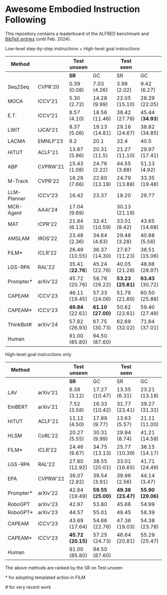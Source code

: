 # Awesome Embodied Instruction Following

This repository contains a leaderboard of the ALFRED benchmark and [BibTeX entries](https://github.com/feifeiobama/Awesome-ALFRED/blob/main/ALFRED.bib) (until Feb. 2024).

Low-level step-by-step instructions + High-level goal instructions

| Method      |          | Test unseen       |                   | Test seen         |                   |
| ----------- | -------- | ----------------- | ----------------- | ----------------- | ----------------- |
|             |          | **SR**            | GC                | SR                | GC                |
| Seq2Seq     | CVPR'20  | 0.39 (0.08)       | 7.03 (4.26)       | 3.98 (2.02)       | 9.42 (6.27)       |
| MOCA        | ICCV'21  | 5.30 (2.72)       | 14.28 (9.99)      | 22.05 (15.10)     | 28.29 (22.05)     |
| E.T.        | ICCV'21  | 8.57 (4.10)       | 18.56 (11.46)     | 38.42 (27.78)     | 45.44 (**34.93**) |
| LWIT        | IJCAI'21 | 8.37 (5.06)       | 19.13 (14.81)     | 29.16 (24.67)     | 38.82 (34.85)     |
| LACMA       | EMNLP'23 | 9.2               | 20.1              | 32.4              | 40.5              |
| HiTUT       | ACLF'21  | 13.87 (5.86)      | 20.31 (11.5)      | 21.27 (11.10)     | 29.97 (17.41)     |
| ABP         | CVPRW'21 | 15.43 (1.08)      | 24.76 (2.22)      | 44.55 (3.88)      | 51.13 (4.92)      |
| M-Track     | CVPR'22  | 16.29 (7.66)      | 22.60 (13.18)     | 24.79 (13.88)     | 33.35 (19.48)     |
| LLM-Planner | ICCV'23  | 16.42             | 23.37             | 18.20             | 26.77             |
| MCR-Agent   | AAAI'24  | 17.04 (9.69)      |                   | 30.13 (21.19)     |                   |
| MAT         | ICPR'22  | 21.84 (6.13)      | 32.41 (10.59)     | 33.01 (9.42)      | 43.65 (14.68)     |
| AMSLAM      | IROS'22  | 23.48 (2.36)      | 34.64 (4.63)      | 29.48 (3.28)      | 40.88 (5.56)      |
| FILM*       | ICLR'22  | 26.49 (10.55)     | 36.37 (14.30)     | 27.67 (11.23)     | 38.51 (15.06)     |
| LGS-RPA     | RAL'22   | 35.41 (**22.76**) | 45.24 (22.76)     | 40.05 (21.28)     | 48.66 (28.97)     |
| Prompter*   | arXiv'22 | 45.72 (20.76)     | 58.76 (26.22)     | **53.23 (25.81)** | **63.43** (30.72) |
| CAPEAM      | ICCV'23  | 46.11 (19.45)     | 57.33 (24.06)     | 51.79 (21.60)     | 60.50 (25.88)     |
| CAPEAM*     | ICCV'23  | **49.84** (22.61) | **61.10 (27.00)** | 50.62 (22.61)     | 59.40 (27.49)     |
| ThinkBot#   | arXiv'24 | 57.82 (26.93)     | 67.75 (30.73)     | 62.69 (32.02)     | 71.64 (37.01)     |
| Human       |          | 91.00 (85.80)     | 94.50 (87.60)     |                   |                   |

High-level goal instructions only

| Method    |          | Test unseen       |                   | Test seen         |                   |
| --------- | -------- | ----------------- | ----------------- | ----------------- | ----------------- |
|           |          | **SR**            | GC                | SR                | GC                |
| LAV       | arXiv'21 | 6.38 (3.12)       | 17.27 (10.47)     | 13.35 (6.31)      | 23.21 (13.18)     |
| EmBERT    | arXiv'21 | 7.52 (3.58)       | 16.33 (10.42)     | 31.77 (23.41)     | 39.27 (31.32)     |
| HiTUT     | ACLF'21  | 11.12 (4.50)      | 17.89 (9.77)      | 13.63 (5.57)      | 21.11 (11.00)     |
| HLSM      | CoRL'22  | 20.27 (5.55)      | 30.31 (9.99)      | 29.94 (8.74)      | 41.21 (14.58)     |
| FILM*     | ICLR'22  | 24.46 (9.67)      | 34.75 (13.13)     | 25.77 (10.39)     | 36.15 (14.17)     |
| LGS-RPA   | RAL'22   | 27.80 (12.92)     | 38.55 (20.01)     | 33.01 (16.65)     | 41.71 (24.49)     |
| EPA       | CVPRW'22 | 36.07 (2.92)      | 39.54 (3.91)      | 39.96 (2.56)      | 44.14 (3.47)      |
| Prompter* | arXiv'22 | 42.64 (19.49)     | **59.55 (25.00)** | **49.38 (23.47)** | **55.90 (29.06)** |
| RoboGPT   | arXiv'23 | 42.97             | 53.80             | 45.66             | 54.99             |
| RoboGPT*  | arXiv'23 | 44.57             | 55.01             | 49.45             | 58.39             |
| CAPEAM    | ICCV'23  | 43.69 (17.64)     | 54.66 (22.76)     | 47.36 (19.03)     | 54.38 (23.78)     |
| CAPEAM*   | ICCV'23  | **45.72 (20.15)** | 57.25 (24.73)     | 46.64 (20.81)     | 55.29 (25.47)     |
| Human     |          | 91.00 (85.80)     | 94.50 (87.60)     |                   |                   |

The above methods are ranked by the SR on Test unseen

\* for adopting templated action in FILM

\# for very recent work
